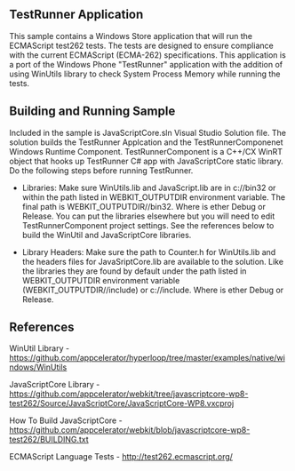 TestRunner Application
----------------------

 This sample contains a Windows Store application that will run the ECMAScript test262 tests. The tests are designed to ensure compliance with the current ECMAScript (ECMA-262) specifications. This application is a port of the Windows Phone "TestRunner" application with the addition of using WinUtils library to check System Process Memory while running the tests.

Building and Running Sample
---------------------------

Included in the sample is JavaScriptCore.sln Visual Studio Solution file. The solution builds the TestRunner Applcation and the TestRunnerComponenet Windows Runtime Component. TestRunnerComponent is a C++/CX WinRT object that hooks up TestRunner C# app with JavaScriptCore static library. Do the following steps before running TestRunner.

- Libraries: Make sure WinUtils.lib and JavaScript.lib are in c:/<CONFIGURATION>/bin32 or within the path listed in WEBKIT_OUTPUTDIR environment variable. The final path is WEBKIT_OUTPUTDIR/<CONFIGURATION>/bin32. Where <CONFIGURATION> is ether Debug or Release. You can put the libraries elsewhere but you will need to edit TestRunnerComponent project settings. See the references below to build the WinUtil and JavaScriptCore libraries. 

- Library Headers: Make sure the path to Counter.h for WinUtils.lib and the headers files for JavaSriptCore.lib are available to the solution. Like the libraries they are found by default under the path listed in WEBKIT_OUTPUTDIR environment variable (WEBKIT_OUTPUTDIR/<CONFIGURATION>/include) or c:/<CONFIGURATION>/include. Where <CONFIGURATION> is ether Debug or Release.

 References
 ----------
 
 WinUtil Library - https://github.com/appcelerator/hyperloop/tree/master/examples/native/windows/WinUtils

 JavaScriptCore Library - https://github.com/appcelerator/webkit/tree/javascriptcore-wp8-test262/Source/JavaScriptCore/JavaScriptCore-WP8.vxcproj

 How To Build JavaScriptCore - https://github.com/appcelerator/webkit/blob/javascriptcore-wp8-test262/BUILDING.txt

 ECMAScript Language Tests - http://test262.ecmascript.org/
